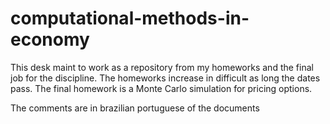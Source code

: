 # computational-methods-in-economy

This desk maint to work as a repository from my homeworks and the final job for the discipline.
The homeworks increase in difficult as long the dates pass.
The final homework is a Monte Carlo simulation for pricing options.

The comments are in brazilian portuguese of the documents
